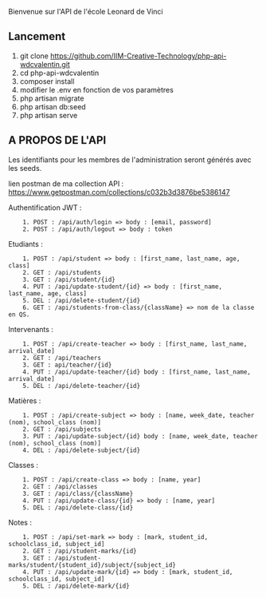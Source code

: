 Bienvenue sur l'API de l'école Leonard de Vinci

## Lancement

1. git clone https://github.com/IIM-Creative-Technology/php-api-wdcvalentin.git
2. cd php-api-wdcvalentin
3. composer install
4. modifier le .env en fonction de vos paramètres
5. php artisan migrate
6. php artisan db:seed
7. php artisan serve

## A PROPOS DE L'API

Les identifiants pour les membres de l'administration seront générés
avec les seeds.

lien postman de ma collection API : https://www.getpostman.com/collections/c032b3d3876be5386147

Authentification JWT :
```
    1. POST : /api/auth/login => body : [email, password]
    2. POST : /api/auth/logout => body : token
```

Etudiants :
```
    1. POST : /api/student => body : [first_name, last_name, age, class]
    2. GET : /api/students
    3. GET : /api/student/{id}
    4. PUT : /api/update-student/{id} => body : [first_name, last_name, age, class]
    5. DEL : /api/delete-student/{id}
    6. GET : /api/students-from-class/{className} => nom de la classe en QS.
```

Intervenants :
```
    1. POST : /api/create-teacher => body : [first_name, last_name, arrival_date]
    2. GET : /api/teachers
    3. GET : api/teacher/{id}
    4. PUT : /api/update-teacher/{id} body : [first_name, last_name, arrival_date]
    5. DEL : /api/delete-teacher/{id}
```

Matières :
```
    1. POST : /api/create-subject => body : [name, week_date, teacher (nom), school_class (nom)]
    2. GET : /api/subjects
    3. PUT : /api/update-subject/{id} body : [name, week_date, teacher (nom), school_class (nom)]
    4. DEL : /api/delete-subject/{id}
```

Classes :
```
    1. POST : /api/create-class => body : [name, year]
    2. GET : /api/classes
    3. GET : /api/class/{className}
    4. PUT : /api/update-class/{id} => body : [name, year]
    5. DEL : /api/delete-class/{id}
```

Notes :
```
    1. POST : /api/set-mark => body : [mark, student_id, schoolclass_id, subject_id]
    2. GET : /api/student-marks/{id}
    3. GET : /api/student-marks/student/{student_id}/subject/{subject_id}
    4. PUT : /api/update-mark/{id} => body : [mark, student_id, schoolclass_id, subject_id]
    5. DEL : /api/delete-mark/{id}
```
